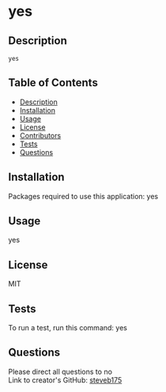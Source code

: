 
  # yes

  ## Description
    yes
  
  ## Table of Contents
  - [Description](#description)
  - [Installation](#installation)
  - [Usage](#usage)
  - [License](#license)
  - [Contributors](#contributors)
  - [Tests](#tests)
  - [Questions](#questions)

  ## Installation
  Packages required to use this application: yes

  ## Usage
  yes

  ## License
  MIT

  ## Tests
  To run a test, run this command: yes

  ## Questions
  Please direct all questions to no  
  Link to creator's GitHub: [steveb175](https://github.com/steveb175)

